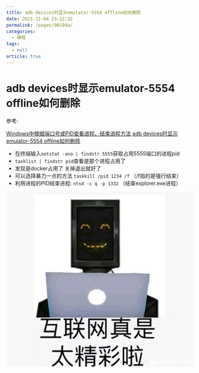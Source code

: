 ```yaml
---
title: adb devices时显示emulator-5554 offline如何删除
date: 2021-11-04 23:22:32
permalink: /pages/90194a/
categories: 
  - 编程
tags: 
  - null
article: true
---
```

# adb devices时显示emulator-5554 offline如何删除

参考:

[Windows中根据端口号或PID查看进程、结束进程方法](https://blog.csdn.net/Ayuan77/article/details/8791974)
[adb devices时显示emulator-5554 offline如何删除](https://blog.csdn.net/hazy12/article/details/99890112)

- 在终端输入`netstat -ano | findstr 5555`获取占用5555端口的进程pid
- `tasklist | findstr pid`查看是那个进程占用了
- 发现是docker占用了 关掉退出就好了
- 可以选择暴力一点的方法 `taskkill /pid 1234 /f`   （/f指的是强行结束）
- 利用进程的PID结束进程: `ntsd -c q -p 1332` （结束explorer.exe进程）

![](../images/2021-12-05-17-57-03.png)
